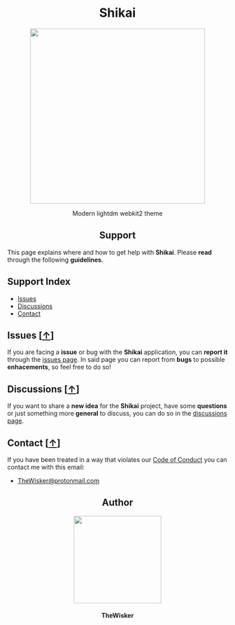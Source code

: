 <h1 align="center">Shikai</h1>
<div align="center">
    <a href="https://github.com/TheWisker/Shikai">
        <img width="400" src="./assets/logo.png">
    </a>
</div>
<p align="center">Modern lightdm webkit2 theme</p>

<h2 align="center">Support</h2>

This page explains where and how to get help with **Shikai**.
Please **read** through the following **guidelines**.

## Support Index

- [Issues][issues-hook]
- [Discussions][discussions-hook]
- [Contact][contact-hook]

## Issues [[↑][index]]

If you are facing a **issue** or bug with the **Shikai** application, you can **report it** through the [issues page][issues].
In said page you can report from **bugs** to possible **enhacements**, so feel free to do so!

## Discussions [[↑][index]]

If you want to share a **new idea** for the **Shikai** project, have some **questions** or just something more **general** to discuss, you can do so in the [discussions page][discussions].

## Contact [[↑][index]]

If you have been treated in a way that violates our [Code of Conduct][coc] you can contact me with this email:

- TheWisker@protonmail.com

<h2 align="center">Author</h2>
<div align="center">
    <a href="https://github.com/TheWisker">
        <img width="200" height="200" src="./assets/profile.png"></img>
    </a>
</div>
<h4 align="center">TheWisker</h4>

[index]: https://github.com/TheWisker/Shikai/blob/master/SUPPORT.md#support-index
[issues-hook]: https://github.com/TheWisker/Shikai/blob/master/SUPPORT.md#issues-
[discussions-hook]: https://github.com/TheWisker/Shikai/blob/master/SUPPORT.md#discussions-
[contact-hook]: https://github.com/TheWisker/Shikai/blob/master/SUPPORT.md#contact-
[issues]: https://github.com/TheWisker/Shikai/issues
[discussions]: https://github.com/TheWisker/Shikai/discussions
[coc]: ./.github/CODE_OF_CONDUCT.md